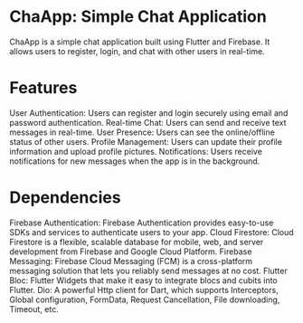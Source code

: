 # ChaApp: Simple Chat Application

ChaApp is a simple chat application built using Flutter and Firebase. It allows users to register, login, and chat with other users in real-time.

# Features

User Authentication: Users can register and login securely using email and password authentication.
Real-time Chat: Users can send and receive text messages in real-time.
User Presence: Users can see the online/offline status of other users.
Profile Management: Users can update their profile information and upload profile pictures.
Notifications: Users receive notifications for new messages when the app is in the background.




# Dependencies

Firebase Authentication: Firebase Authentication provides easy-to-use SDKs and services to authenticate users to your app.
Cloud Firestore: Cloud Firestore is a flexible, scalable database for mobile, web, and server development from Firebase and Google Cloud Platform.
Firebase Messaging: Firebase Cloud Messaging (FCM) is a cross-platform messaging solution that lets you reliably send messages at no cost.
Flutter Bloc: Flutter Widgets that make it easy to integrate blocs and cubits into Flutter.
Dio: A powerful Http client for Dart, which supports Interceptors, Global configuration, FormData, Request Cancellation, File downloading, Timeout, etc.
